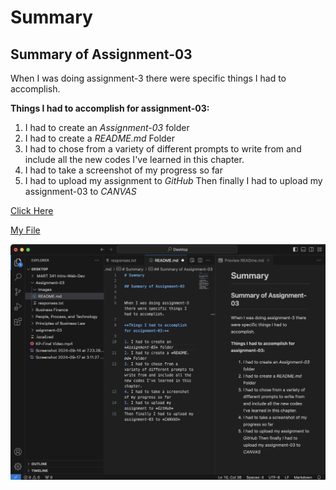 # Summary

## Summary of Assignment-03


When I was doing assignment-3 there were specific things I had to accomplish.

**Things I had to accomplish for assignment-03:**

1. I had to create an *Assignment-03* folder
2. I had to create a *README.md* Folder
3. I had to chose from a variety of different prompts to write from and include all the new codes I've learned in this chapter. 
4. I had to take a screenshot of my progress so far
5. I had to upload my assignment to *GitHub*
Then finally I had to upload my assignment-03 to *CANVAS*

[Click Here](https://www.nike.com)

[My File](responses.txt)

![Screenshot](./images/screenshot.png)
